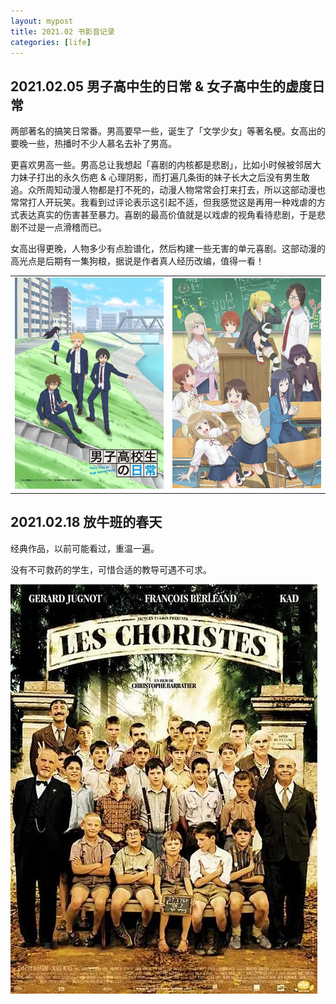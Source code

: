 ```yaml
---
layout: mypost
title: 2021.02 书影音记录
categories: [life]
---
```


## 2021.02.05 男子高中生的日常 & 女子高中生的虚度日常

两部著名的搞笑日常番。男高要早一些，诞生了「文学少女」等著名梗。女高出的要晚一些，热播时不少人慕名去补了男高。

更喜欢男高一些。男高总让我想起「喜剧的内核都是悲剧」，比如小时候被邻居大力妹子打出的永久伤疤 & 心理阴影，而打遍几条街的妹子长大之后没有男生敢追。众所周知动漫人物都是打不死的，动漫人物常常会打来打去，所以这部动漫也常常打人开玩笑。我看到过评论表示这引起不适，但我感觉这是再用一种戏虐的方式表达真实的伤害甚至暴力。喜剧的最高价值就是以戏虐的视角看待悲剧，于是悲剧不过是一点滑稽而已。

女高出得更晚，人物多少有点脸谱化，然后构建一些无害的单元喜剧。这部动漫的高光点是后期有一集狗粮，据说是作者真人经历改编，值得一看！

<center>
<table> <tr>
<td> <a>
<img src="../posts/2021-02-01-douban/dk.webp" width="500px" alt=""/>
</a> </td>
<td> <a>
<img src="../posts/2021-02-01-douban/jk.webp" width="500px" alt=""/>
</a> </td>
</tr> </table>
</center>

## 2021.02.18 放牛班的春天

经典作品，以前可能看过，重温一遍。

没有不可救药的学生，可惜合适的教导可遇不可求。

![](../posts/2021-02-01-douban/fangniuban.webp)
